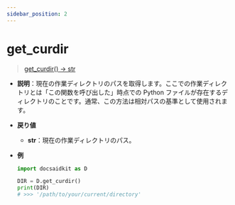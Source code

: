 ```yaml
---
sidebar_position: 2
---
```


# get_curdir

> [get_curdir() -> str](https://github.com/DocsaidLab/DocsaidKit/blob/012540eebaebb2718987dd3ec0f7dcf40f403caa/docsaidkit/utils/custom_path.py#L8)

- **説明**：現在の作業ディレクトリのパスを取得します。ここでの作業ディレクトリとは「この関数を呼び出した」時点での Python ファイルが存在するディレクトリのことです。通常、この方法は相対パスの基準として使用されます。

- **戻り値**

  - **str**：現在の作業ディレクトリのパス。

- **例**

  ```python
  import docsaidkit as D

  DIR = D.get_curdir()
  print(DIR)
  # >>> '/path/to/your/current/directory'
  ```
